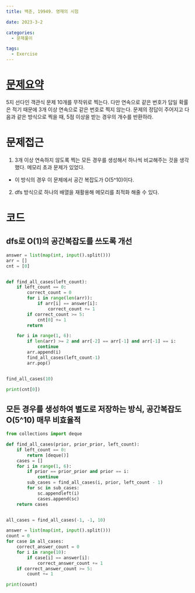 ```yaml
---
title: 백준, 19949. 영재의 시험

date: 2023-3-2

categories:
  - 문제풀이

tags:
  - Exercise
---
```


# [문제요약](https://www.acmicpc.net/problem/19949)

5지 선다인 객관식 문제 10개를 무작위로 찍는다. 다만 연속으로 같은 번호가 답일 확률은 적기 때문에 3개 이상 연속으로 같은 번호로 찍지 않는다. 문제의 정답이 주어지고 다음과 같은 방식으로 찍을 때, 5점 이상을 받는 경우의 개수를 반환하라.

# 문제접근

1. 3개 이상 연속하지 않도록 찍는 모든 경우를 생성해서 하나씩 비교해주는 것을 생각했다. 메모리 초과 문제가 있었다.

- 이 방식의 경우 이 문제에서 공간 복잡도가 O(5^10)이다.

2. dfs 방식으로 하나의 배열을 재활용해 메모리를 최적화 해줄 수 있다.

# 코드

## dfs로 O(1)의 공간복잡도를 쓰도록 개선

```python
answer = list(map(int, input().split()))
arr = []
cnt = [0]


def find_all_cases(left_count):
    if left_count == 0:
        correct_count = 0
        for i in range(len(arr)):
            if arr[i] == answer[i]:
                correct_count += 1
        if correct_count >= 5:
            cnt[0] += 1
        return

    for i in range(1, 6):
        if len(arr) >= 2 and arr[-2] == arr[-1] and arr[-1] == i:
            continue
        arr.append(i)
        find_all_cases(left_count-1)
        arr.pop()


find_all_cases(10)

print(cnt[0])

```

## 모든 경우를 생성하여 별도로 저장하는 방식, 공간복잡도 O(5^10) 매무 비효율적

```python
from collections import deque

def find_all_cases(prior, prior_prior, left_count):
    if left_count == 0:
        return [deque()]
    cases = []
    for i in range(1, 6):
        if prior == prior_prior and prior == i:
            continue
        sub_cases = find_all_cases(i, prior, left_count - 1)
        for sc in sub_cases:
            sc.appendleft(i)
            cases.append(sc)
    return cases


all_cases = find_all_cases(-1, -1, 10)

answer = list(map(int, input().split()))
count = 0
for case in all_cases:
    correct_answer_count = 0
    for i in range(10):
        if case[i] == answer[i]:
            correct_answer_count += 1
    if correct_answer_count >= 5:
        count += 1

print(count)
```
